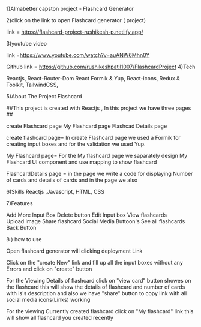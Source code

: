 1)Almabetter capston project - Flashcard Generator

2)click on the link to open Flashcard generator ( project)

link =  https://flashcard-project-rushikesh-p.netlify.app/

3)youtube video

link =https://www.youtube.com/watch?v=auANW6Mhn0Y

Github link = https://github.com/rushikeshpatil1007/FlashcardProject
4)Tech 

Reactjs,
React-Router-Dom
React Formik & Yup,
React-icons,
Redux &  Toolkit,
TailwindCSS,

5)About The Project Flashcard

##This project is created with Reactjs , In this project we have three pages ##

create Flashcard page
My Flashcard page
Flashcad Details page

create flashcard page= In create Flashcard page we used a Formik for creating input boxes and for the validation we used Yup.

My Flashcard page= For the My flashcard page we saparately design My Flashcard UI component and use mapping to show flashcard

FlashcardDetails page = in the page we write a code for displaying Number of cards and details of cards and in the page we also

6)Skills
Reactjs ,Javascript, HTML, CSS

7)Features

Add More Input Box
Delete button
Edit Input box
View flashcards  
 Upload Image
Share flashcard
Social Media Buttoon's
See all flashcards
Back Button


8 ) how to use

Open flashcard generator will clicking deployment Link

Click on the "create New" link and fill up all the input boxes without any Errors and click on "create" button

For the Viewing Details of flashcard click on "view card" button showes on the flashcard this will show the details of flashcard and number of cards with is's description and also we have "share" button to copy link with all social media icons(Links) working

For the viewing Currently created flashcard click on "My flashcard" link this will show all flashcard you created recently
